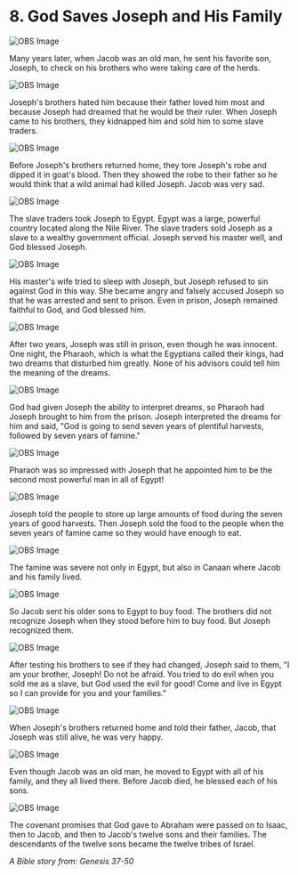 # 8. God Saves Joseph and His Family

![OBS Image](https://cdn.door43.org/obs/jpg/360px/obs-en-08-01.jpg)

Many years later, when Jacob was an old man, he sent his favorite son, Joseph, to check on his brothers who were taking care of the herds.

![OBS Image](https://cdn.door43.org/obs/jpg/360px/obs-en-08-02.jpg)

Joseph's brothers hated him because their father loved him most and because Joseph had dreamed that he would be their ruler. When Joseph came to his brothers, they kidnapped him and sold him to some slave traders.

![OBS Image](https://cdn.door43.org/obs/jpg/360px/obs-en-08-03.jpg)

Before Joseph's brothers returned home, they tore Joseph's robe and dipped it in goat's blood. Then they showed the robe to their father so he would think that a wild animal had killed Joseph. Jacob was very sad.

![OBS Image](https://cdn.door43.org/obs/jpg/360px/obs-en-08-04.jpg)

The slave traders took Joseph to Egypt. Egypt was a large, powerful country located along the Nile River. The slave traders sold Joseph as a slave to a wealthy government official. Joseph served his master well, and God blessed Joseph.

![OBS Image](https://cdn.door43.org/obs/jpg/360px/obs-en-08-05.jpg)

His master's wife tried to sleep with Joseph, but Joseph refused to sin against God in this way. She became angry and falsely accused Joseph so that he was arrested and sent to prison. Even in prison, Joseph remained faithful to God, and God blessed him.

![OBS Image](https://cdn.door43.org/obs/jpg/360px/obs-en-08-06.jpg)

After two years, Joseph was still in prison, even though he was innocent. One night, the Pharaoh, which is what the Egyptians called their kings, had two dreams that disturbed him greatly. None of his advisors could tell him the meaning of the dreams.

![OBS Image](https://cdn.door43.org/obs/jpg/360px/obs-en-08-07.jpg)

God had given Joseph the ability to interpret dreams, so Pharaoh had Joseph brought to him from the prison. Joseph interpreted the dreams for him and said, "God is going to send seven years of plentiful harvests, followed by seven years of famine."

![OBS Image](https://cdn.door43.org/obs/jpg/360px/obs-en-08-08.jpg)

Pharaoh was so impressed with Joseph that he appointed him to be the second most powerful man in all of Egypt!

![OBS Image](https://cdn.door43.org/obs/jpg/360px/obs-en-08-09.jpg)

Joseph told the people to store up large amounts of food during the seven years of good harvests. Then Joseph sold the food to the people when the seven years of famine came so they would have enough to eat.

![OBS Image](https://cdn.door43.org/obs/jpg/360px/obs-en-08-10.jpg)

The famine was severe not only in Egypt, but also in Canaan where Jacob and his family lived.

![OBS Image](https://cdn.door43.org/obs/jpg/360px/obs-en-08-11.jpg)

So Jacob sent his older sons to Egypt to buy food. The brothers did not recognize Joseph when they stood before him to buy food. But Joseph recognized them.

![OBS Image](https://cdn.door43.org/obs/jpg/360px/obs-en-08-12.jpg)

After testing his brothers to see if they had changed, Joseph said to them, "I am your brother, Joseph! Do not be afraid. You tried to do evil when you sold me as a slave, but God used the evil for good! Come and live in Egypt so I can provide for you and your families."

![OBS Image](https://cdn.door43.org/obs/jpg/360px/obs-en-08-13.jpg)

When Joseph's brothers returned home and told their father, Jacob, that Joseph was still alive, he was very happy.

![OBS Image](https://cdn.door43.org/obs/jpg/360px/obs-en-08-14.jpg)

Even though Jacob was an old man, he moved to Egypt with all of his family, and they all lived there. Before Jacob died, he blessed each of his sons.

![OBS Image](https://cdn.door43.org/obs/jpg/360px/obs-en-08-15.jpg)

The covenant promises that God gave to Abraham were passed on to Isaac, then to Jacob, and then to Jacob's twelve sons and their families. The descendants of the twelve sons became the twelve tribes of Israel.

_A Bible story from: Genesis 37-50_
